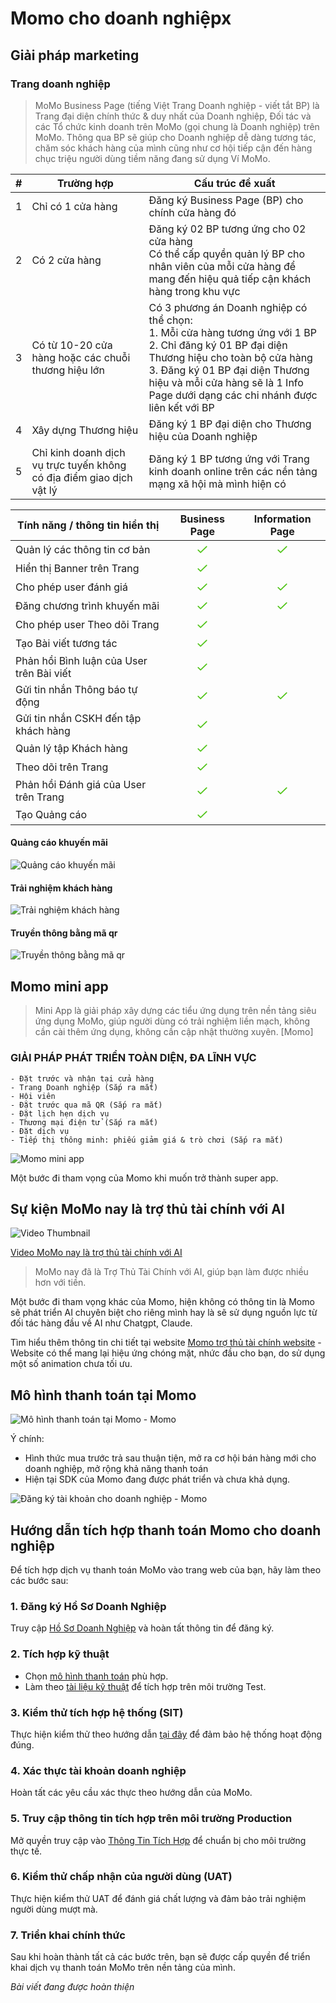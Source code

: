 # Momo cho doanh nghiệpx
## Giải pháp marketing

### Trang doanh nghiệp

>MoMo Business Page (tiếng Việt Trang Doanh nghiệp - viết tắt BP) là Trang đại diện chính thức & duy nhất của Doanh nghiệp, Đối tác và các Tổ chức kinh doanh trên MoMo (gọi chung là Doanh nghiệp) trên MoMo. Thông qua BP sẽ giúp cho Doanh nghiệp dễ dàng tương tác, chăm sóc khách hàng của mình cũng như cơ hội tiếp cận đến hàng chục triệu người dùng tiềm năng đang sử dụng Ví MoMo.

| #   | Trường hợp                                                           | Cấu trúc đề xuất                                                                                                                                                                                                                                                               |
| --- | -------------------------------------------------------------------- | ------------------------------------------------------------------------------------------------------------------------------------------------------------------------------------------------------------------------------------------------------------------------------ |
| 1   | Chỉ có 1 cửa hàng                                                    | Đăng ký Business Page (BP) cho chính cửa hàng đó                                                                                                                                                                                                                               |
| 2   | Có 2 cửa hàng                                                        | Đăng ký 02 BP tương ứng cho 02 cửa hàng  <br>Có thể cấp quyền quản lý BP cho nhân viên của mỗi cửa hàng để mang đến hiệu quả tiếp cận khách hàng trong khu vực                                                                                                                 |
| 3   | Có từ 10-20 cửa hàng hoặc các chuỗi thương hiệu lớn                  | Có 3 phương án Doanh nghiệp có thể chọn:  <br>1. Mỗi cửa hàng tương ứng với 1 BP  <br>2. Chỉ đăng ký 01 BP đại diện Thương hiệu cho toàn bộ cửa hàng  <br>3. Đăng ký 01 BP đại diện Thương hiệu và mỗi cửa hàng sẽ là 1 Info Page dưới dạng các chi nhánh được liên kết với BP |
| 4   | Xây dựng Thương hiệu                                                 | Đăng ký 1 BP đại diện cho Thương hiệu của Doanh nghiệp                                                                                                                                                                                                                         |
| 5   | Chỉ kinh doanh dịch vụ trực tuyến không có địa điểm giao dịch vật lý | Đăng ký 1 BP tương ứng với Trang kinh doanh online trên các nền tảng mạng xã hội mà mình hiện có                                                                                                                                                                               |



| Tính năng / thông tin hiển thị            |                                                                                                                                                                                                                      Business Page                                                                                                                                                                                                                      |                                                                                                                                                                                                                    Information Page                                                                                                                                                                                                                     |
| ----------------------------------------- | :-----------------------------------------------------------------------------------------------------------------------------------------------------------------------------------------------------------------------------------------------------------------------------------------------------------------------------------------------------------------------------------------------------------------------------------------------------: | :-----------------------------------------------------------------------------------------------------------------------------------------------------------------------------------------------------------------------------------------------------------------------------------------------------------------------------------------------------------------------------------------------------------------------------------------------------: |
| Quản lý các thông tin cơ bản              | ![](data:image/svg+xml;base64,PHN2ZyB3aWR0aD0iMjQiIGhlaWdodD0iMjQiIHZpZXdCb3g9IjAgMCAyNCAyNCIgeG1sbnM9Imh0dHA6Ly93d3cudzMub3JnLzIwMDAvc3ZnIj4KICAgIDxwYXRoIGQ9Im05LjA5IDE1LjQ5My0zLjE4LTMuMTM1YS45MDcuOTA3IDAgMCAwLTEuMjc0IDAgLjg4Ljg4IDAgMCAwIDAgMS4yNTRsMy43NTMgMy42OTdhMSAxIDAgMCAwIDEuNDA0IDBsOS41Ny05LjQyOGEuODguODggMCAwIDAgMC0xLjI1NC45MDcuOTA3IDAgMCAwLTEuMjcyIDBsLTkgOC44NjZ6IiBmaWxsPSIjNTJDNDFBIiBmaWxsLXJ1bGU9ImV2ZW5vZGQiLz4KPC9zdmc+Cg==) | ![](data:image/svg+xml;base64,PHN2ZyB3aWR0aD0iMjQiIGhlaWdodD0iMjQiIHZpZXdCb3g9IjAgMCAyNCAyNCIgeG1sbnM9Imh0dHA6Ly93d3cudzMub3JnLzIwMDAvc3ZnIj4KICAgIDxwYXRoIGQ9Im05LjA5IDE1LjQ5My0zLjE4LTMuMTM1YS45MDcuOTA3IDAgMCAwLTEuMjc0IDAgLjg4Ljg4IDAgMCAwIDAgMS4yNTRsMy43NTMgMy42OTdhMSAxIDAgMCAwIDEuNDA0IDBsOS41Ny05LjQyOGEuODguODggMCAwIDAgMC0xLjI1NC45MDcuOTA3IDAgMCAwLTEuMjcyIDBsLTkgOC44NjZ6IiBmaWxsPSIjNTJDNDFBIiBmaWxsLXJ1bGU9ImV2ZW5vZGQiLz4KPC9zdmc+Cg==) |
| Hiển thị Banner trên Trang                | ![](data:image/svg+xml;base64,PHN2ZyB3aWR0aD0iMjQiIGhlaWdodD0iMjQiIHZpZXdCb3g9IjAgMCAyNCAyNCIgeG1sbnM9Imh0dHA6Ly93d3cudzMub3JnLzIwMDAvc3ZnIj4KICAgIDxwYXRoIGQ9Im05LjA5IDE1LjQ5My0zLjE4LTMuMTM1YS45MDcuOTA3IDAgMCAwLTEuMjc0IDAgLjg4Ljg4IDAgMCAwIDAgMS4yNTRsMy43NTMgMy42OTdhMSAxIDAgMCAwIDEuNDA0IDBsOS41Ny05LjQyOGEuODguODggMCAwIDAgMC0xLjI1NC45MDcuOTA3IDAgMCAwLTEuMjcyIDBsLTkgOC44NjZ6IiBmaWxsPSIjNTJDNDFBIiBmaWxsLXJ1bGU9ImV2ZW5vZGQiLz4KPC9zdmc+Cg==) |                                                                                                                                                                                                                                                                                                                                                                                                                                                         |
| Cho phép user đánh giá                    | ![](data:image/svg+xml;base64,PHN2ZyB3aWR0aD0iMjQiIGhlaWdodD0iMjQiIHZpZXdCb3g9IjAgMCAyNCAyNCIgeG1sbnM9Imh0dHA6Ly93d3cudzMub3JnLzIwMDAvc3ZnIj4KICAgIDxwYXRoIGQ9Im05LjA5IDE1LjQ5My0zLjE4LTMuMTM1YS45MDcuOTA3IDAgMCAwLTEuMjc0IDAgLjg4Ljg4IDAgMCAwIDAgMS4yNTRsMy43NTMgMy42OTdhMSAxIDAgMCAwIDEuNDA0IDBsOS41Ny05LjQyOGEuODguODggMCAwIDAgMC0xLjI1NC45MDcuOTA3IDAgMCAwLTEuMjcyIDBsLTkgOC44NjZ6IiBmaWxsPSIjNTJDNDFBIiBmaWxsLXJ1bGU9ImV2ZW5vZGQiLz4KPC9zdmc+Cg==) | ![](data:image/svg+xml;base64,PHN2ZyB3aWR0aD0iMjQiIGhlaWdodD0iMjQiIHZpZXdCb3g9IjAgMCAyNCAyNCIgeG1sbnM9Imh0dHA6Ly93d3cudzMub3JnLzIwMDAvc3ZnIj4KICAgIDxwYXRoIGQ9Im05LjA5IDE1LjQ5My0zLjE4LTMuMTM1YS45MDcuOTA3IDAgMCAwLTEuMjc0IDAgLjg4Ljg4IDAgMCAwIDAgMS4yNTRsMy43NTMgMy42OTdhMSAxIDAgMCAwIDEuNDA0IDBsOS41Ny05LjQyOGEuODguODggMCAwIDAgMC0xLjI1NC45MDcuOTA3IDAgMCAwLTEuMjcyIDBsLTkgOC44NjZ6IiBmaWxsPSIjNTJDNDFBIiBmaWxsLXJ1bGU9ImV2ZW5vZGQiLz4KPC9zdmc+Cg==) |
| Đăng chương trình khuyến mãi              | ![](data:image/svg+xml;base64,PHN2ZyB3aWR0aD0iMjQiIGhlaWdodD0iMjQiIHZpZXdCb3g9IjAgMCAyNCAyNCIgeG1sbnM9Imh0dHA6Ly93d3cudzMub3JnLzIwMDAvc3ZnIj4KICAgIDxwYXRoIGQ9Im05LjA5IDE1LjQ5My0zLjE4LTMuMTM1YS45MDcuOTA3IDAgMCAwLTEuMjc0IDAgLjg4Ljg4IDAgMCAwIDAgMS4yNTRsMy43NTMgMy42OTdhMSAxIDAgMCAwIDEuNDA0IDBsOS41Ny05LjQyOGEuODguODggMCAwIDAgMC0xLjI1NC45MDcuOTA3IDAgMCAwLTEuMjcyIDBsLTkgOC44NjZ6IiBmaWxsPSIjNTJDNDFBIiBmaWxsLXJ1bGU9ImV2ZW5vZGQiLz4KPC9zdmc+Cg==) | ![](data:image/svg+xml;base64,PHN2ZyB3aWR0aD0iMjQiIGhlaWdodD0iMjQiIHZpZXdCb3g9IjAgMCAyNCAyNCIgeG1sbnM9Imh0dHA6Ly93d3cudzMub3JnLzIwMDAvc3ZnIj4KICAgIDxwYXRoIGQ9Im05LjA5IDE1LjQ5My0zLjE4LTMuMTM1YS45MDcuOTA3IDAgMCAwLTEuMjc0IDAgLjg4Ljg4IDAgMCAwIDAgMS4yNTRsMy43NTMgMy42OTdhMSAxIDAgMCAwIDEuNDA0IDBsOS41Ny05LjQyOGEuODguODggMCAwIDAgMC0xLjI1NC45MDcuOTA3IDAgMCAwLTEuMjcyIDBsLTkgOC44NjZ6IiBmaWxsPSIjNTJDNDFBIiBmaWxsLXJ1bGU9ImV2ZW5vZGQiLz4KPC9zdmc+Cg==) |
| Cho phép user Theo dõi Trang              | ![](data:image/svg+xml;base64,PHN2ZyB3aWR0aD0iMjQiIGhlaWdodD0iMjQiIHZpZXdCb3g9IjAgMCAyNCAyNCIgeG1sbnM9Imh0dHA6Ly93d3cudzMub3JnLzIwMDAvc3ZnIj4KICAgIDxwYXRoIGQ9Im05LjA5IDE1LjQ5My0zLjE4LTMuMTM1YS45MDcuOTA3IDAgMCAwLTEuMjc0IDAgLjg4Ljg4IDAgMCAwIDAgMS4yNTRsMy43NTMgMy42OTdhMSAxIDAgMCAwIDEuNDA0IDBsOS41Ny05LjQyOGEuODguODggMCAwIDAgMC0xLjI1NC45MDcuOTA3IDAgMCAwLTEuMjcyIDBsLTkgOC44NjZ6IiBmaWxsPSIjNTJDNDFBIiBmaWxsLXJ1bGU9ImV2ZW5vZGQiLz4KPC9zdmc+Cg==) |                                                                                                                                                                                                                                                                                                                                                                                                                                                         |
| Tạo Bài viết tương tác                    | ![](data:image/svg+xml;base64,PHN2ZyB3aWR0aD0iMjQiIGhlaWdodD0iMjQiIHZpZXdCb3g9IjAgMCAyNCAyNCIgeG1sbnM9Imh0dHA6Ly93d3cudzMub3JnLzIwMDAvc3ZnIj4KICAgIDxwYXRoIGQ9Im05LjA5IDE1LjQ5My0zLjE4LTMuMTM1YS45MDcuOTA3IDAgMCAwLTEuMjc0IDAgLjg4Ljg4IDAgMCAwIDAgMS4yNTRsMy43NTMgMy42OTdhMSAxIDAgMCAwIDEuNDA0IDBsOS41Ny05LjQyOGEuODguODggMCAwIDAgMC0xLjI1NC45MDcuOTA3IDAgMCAwLTEuMjcyIDBsLTkgOC44NjZ6IiBmaWxsPSIjNTJDNDFBIiBmaWxsLXJ1bGU9ImV2ZW5vZGQiLz4KPC9zdmc+Cg==) |                                                                                                                                                                                                                                                                                                                                                                                                                                                         |
| Phản hồi Bình luận của User trên Bài viết | ![](data:image/svg+xml;base64,PHN2ZyB3aWR0aD0iMjQiIGhlaWdodD0iMjQiIHZpZXdCb3g9IjAgMCAyNCAyNCIgeG1sbnM9Imh0dHA6Ly93d3cudzMub3JnLzIwMDAvc3ZnIj4KICAgIDxwYXRoIGQ9Im05LjA5IDE1LjQ5My0zLjE4LTMuMTM1YS45MDcuOTA3IDAgMCAwLTEuMjc0IDAgLjg4Ljg4IDAgMCAwIDAgMS4yNTRsMy43NTMgMy42OTdhMSAxIDAgMCAwIDEuNDA0IDBsOS41Ny05LjQyOGEuODguODggMCAwIDAgMC0xLjI1NC45MDcuOTA3IDAgMCAwLTEuMjcyIDBsLTkgOC44NjZ6IiBmaWxsPSIjNTJDNDFBIiBmaWxsLXJ1bGU9ImV2ZW5vZGQiLz4KPC9zdmc+Cg==) |                                                                                                                                                                                                                                                                                                                                                                                                                                                         |
| Gửi tin nhắn Thông báo tự động            | ![](data:image/svg+xml;base64,PHN2ZyB3aWR0aD0iMjQiIGhlaWdodD0iMjQiIHZpZXdCb3g9IjAgMCAyNCAyNCIgeG1sbnM9Imh0dHA6Ly93d3cudzMub3JnLzIwMDAvc3ZnIj4KICAgIDxwYXRoIGQ9Im05LjA5IDE1LjQ5My0zLjE4LTMuMTM1YS45MDcuOTA3IDAgMCAwLTEuMjc0IDAgLjg4Ljg4IDAgMCAwIDAgMS4yNTRsMy43NTMgMy42OTdhMSAxIDAgMCAwIDEuNDA0IDBsOS41Ny05LjQyOGEuODguODggMCAwIDAgMC0xLjI1NC45MDcuOTA3IDAgMCAwLTEuMjcyIDBsLTkgOC44NjZ6IiBmaWxsPSIjNTJDNDFBIiBmaWxsLXJ1bGU9ImV2ZW5vZGQiLz4KPC9zdmc+Cg==) | ![](data:image/svg+xml;base64,PHN2ZyB3aWR0aD0iMjQiIGhlaWdodD0iMjQiIHZpZXdCb3g9IjAgMCAyNCAyNCIgeG1sbnM9Imh0dHA6Ly93d3cudzMub3JnLzIwMDAvc3ZnIj4KICAgIDxwYXRoIGQ9Im05LjA5IDE1LjQ5My0zLjE4LTMuMTM1YS45MDcuOTA3IDAgMCAwLTEuMjc0IDAgLjg4Ljg4IDAgMCAwIDAgMS4yNTRsMy43NTMgMy42OTdhMSAxIDAgMCAwIDEuNDA0IDBsOS41Ny05LjQyOGEuODguODggMCAwIDAgMC0xLjI1NC45MDcuOTA3IDAgMCAwLTEuMjcyIDBsLTkgOC44NjZ6IiBmaWxsPSIjNTJDNDFBIiBmaWxsLXJ1bGU9ImV2ZW5vZGQiLz4KPC9zdmc+Cg==) |
| Gửi tin nhắn CSKH đến tập khách hàng      | ![](data:image/svg+xml;base64,PHN2ZyB3aWR0aD0iMjQiIGhlaWdodD0iMjQiIHZpZXdCb3g9IjAgMCAyNCAyNCIgeG1sbnM9Imh0dHA6Ly93d3cudzMub3JnLzIwMDAvc3ZnIj4KICAgIDxwYXRoIGQ9Im05LjA5IDE1LjQ5My0zLjE4LTMuMTM1YS45MDcuOTA3IDAgMCAwLTEuMjc0IDAgLjg4Ljg4IDAgMCAwIDAgMS4yNTRsMy43NTMgMy42OTdhMSAxIDAgMCAwIDEuNDA0IDBsOS41Ny05LjQyOGEuODguODggMCAwIDAgMC0xLjI1NC45MDcuOTA3IDAgMCAwLTEuMjcyIDBsLTkgOC44NjZ6IiBmaWxsPSIjNTJDNDFBIiBmaWxsLXJ1bGU9ImV2ZW5vZGQiLz4KPC9zdmc+Cg==) |                                                                                                                                                                                                                                                                                                                                                                                                                                                         |
| Quản lý tập Khách hàng                    | ![](data:image/svg+xml;base64,PHN2ZyB3aWR0aD0iMjQiIGhlaWdodD0iMjQiIHZpZXdCb3g9IjAgMCAyNCAyNCIgeG1sbnM9Imh0dHA6Ly93d3cudzMub3JnLzIwMDAvc3ZnIj4KICAgIDxwYXRoIGQ9Im05LjA5IDE1LjQ5My0zLjE4LTMuMTM1YS45MDcuOTA3IDAgMCAwLTEuMjc0IDAgLjg4Ljg4IDAgMCAwIDAgMS4yNTRsMy43NTMgMy42OTdhMSAxIDAgMCAwIDEuNDA0IDBsOS41Ny05LjQyOGEuODguODggMCAwIDAgMC0xLjI1NC45MDcuOTA3IDAgMCAwLTEuMjcyIDBsLTkgOC44NjZ6IiBmaWxsPSIjNTJDNDFBIiBmaWxsLXJ1bGU9ImV2ZW5vZGQiLz4KPC9zdmc+Cg==) |                                                                                                                                                                                                                                                                                                                                                                                                                                                         |
| Theo dõi trên Trang                       | ![](data:image/svg+xml;base64,PHN2ZyB3aWR0aD0iMjQiIGhlaWdodD0iMjQiIHZpZXdCb3g9IjAgMCAyNCAyNCIgeG1sbnM9Imh0dHA6Ly93d3cudzMub3JnLzIwMDAvc3ZnIj4KICAgIDxwYXRoIGQ9Im05LjA5IDE1LjQ5My0zLjE4LTMuMTM1YS45MDcuOTA3IDAgMCAwLTEuMjc0IDAgLjg4Ljg4IDAgMCAwIDAgMS4yNTRsMy43NTMgMy42OTdhMSAxIDAgMCAwIDEuNDA0IDBsOS41Ny05LjQyOGEuODguODggMCAwIDAgMC0xLjI1NC45MDcuOTA3IDAgMCAwLTEuMjcyIDBsLTkgOC44NjZ6IiBmaWxsPSIjNTJDNDFBIiBmaWxsLXJ1bGU9ImV2ZW5vZGQiLz4KPC9zdmc+Cg==) |                                                                                                                                                                                                                                                                                                                                                                                                                                                         |
| Phản hồi Đánh giá của User trên Trang     | ![](data:image/svg+xml;base64,PHN2ZyB3aWR0aD0iMjQiIGhlaWdodD0iMjQiIHZpZXdCb3g9IjAgMCAyNCAyNCIgeG1sbnM9Imh0dHA6Ly93d3cudzMub3JnLzIwMDAvc3ZnIj4KICAgIDxwYXRoIGQ9Im05LjA5IDE1LjQ5My0zLjE4LTMuMTM1YS45MDcuOTA3IDAgMCAwLTEuMjc0IDAgLjg4Ljg4IDAgMCAwIDAgMS4yNTRsMy43NTMgMy42OTdhMSAxIDAgMCAwIDEuNDA0IDBsOS41Ny05LjQyOGEuODguODggMCAwIDAgMC0xLjI1NC45MDcuOTA3IDAgMCAwLTEuMjcyIDBsLTkgOC44NjZ6IiBmaWxsPSIjNTJDNDFBIiBmaWxsLXJ1bGU9ImV2ZW5vZGQiLz4KPC9zdmc+Cg==) | ![](data:image/svg+xml;base64,PHN2ZyB3aWR0aD0iMjQiIGhlaWdodD0iMjQiIHZpZXdCb3g9IjAgMCAyNCAyNCIgeG1sbnM9Imh0dHA6Ly93d3cudzMub3JnLzIwMDAvc3ZnIj4KICAgIDxwYXRoIGQ9Im05LjA5IDE1LjQ5My0zLjE4LTMuMTM1YS45MDcuOTA3IDAgMCAwLTEuMjc0IDAgLjg4Ljg4IDAgMCAwIDAgMS4yNTRsMy43NTMgMy42OTdhMSAxIDAgMCAwIDEuNDA0IDBsOS41Ny05LjQyOGEuODguODggMCAwIDAgMC0xLjI1NC45MDcuOTA3IDAgMCAwLTEuMjcyIDBsLTkgOC44NjZ6IiBmaWxsPSIjNTJDNDFBIiBmaWxsLXJ1bGU9ImV2ZW5vZGQiLz4KPC9zdmc+Cg==) |
| Tạo Quảng cáo                             | ![](data:image/svg+xml;base64,PHN2ZyB3aWR0aD0iMjQiIGhlaWdodD0iMjQiIHZpZXdCb3g9IjAgMCAyNCAyNCIgeG1sbnM9Imh0dHA6Ly93d3cudzMub3JnLzIwMDAvc3ZnIj4KICAgIDxwYXRoIGQ9Im05LjA5IDE1LjQ5My0zLjE4LTMuMTM1YS45MDcuOTA3IDAgMCAwLTEuMjc0IDAgLjg4Ljg4IDAgMCAwIDAgMS4yNTRsMy43NTMgMy42OTdhMSAxIDAgMCAwIDEuNDA0IDBsOS41Ny05LjQyOGEuODguODggMCAwIDAgMC0xLjI1NC45MDcuOTA3IDAgMCAwLTEuMjcyIDBsLTkgOC44NjZ6IiBmaWxsPSIjNTJDNDFBIiBmaWxsLXJ1bGU9ImV2ZW5vZGQiLz4KPC9zdmc+Cg==) |                                                                                                                                                                                                                                                                                                                                                                                                                                                         |

#### Quảng cáo khuyến mãi
![Quảng cáo khuyến mãi](https://raw.githubusercontent.com/phamgiagia/blogx/refs/heads/main/images/momo-cho-doanh-nghiep/quang-cao-khuyen-mai.png)
#### Trải nghiệm khách hàng
![Trải nghiệm khách hàng](https://raw.githubusercontent.com/phamgiagia/blogx/refs/heads/main/images/momo-cho-doanh-nghiep/trai-nghiem-khach-hang.png)
#### Truyền thông bằng mã qr
![Truyền thông bằng mã qr](https://raw.githubusercontent.com/phamgiagia/blogx/refs/heads/main/images/momo-cho-doanh-nghiep/truyen-thong-qr.png)


## Momo mini app
>Mini App là giải pháp xây dựng các tiểu ứng dụng trên nền tảng siêu ứng dụng MoMo, giúp người dùng có trải nghiệm liền mạch, không cần cài thêm ứng dụng, không cần cập nhật thường xuyên.
[Momo]

### GIẢI PHÁP PHÁT TRIỂN TOÀN DIỆN, ĐA LĨNH VỰC

    - Đặt trước và nhận tại cửa hàng
    - Trang Doanh nghiệp (Sắp ra mắt)
    - Hội viên
    - Đặt trước qua mã QR (Sắp ra mắt)
    - Đặt lịch hẹn dịch vụ
    - Thương mại điện tử (Sắp ra mắt)
    - Đặt dịch vụ
    - Tiếp thị thông minh: phiếu giảm giá & trò chơi (Sắp ra mắt)

![Momo mini app](https://raw.githubusercontent.com/phamgiagia/blogx/refs/heads/main/images/momo-cho-doanh-nghiep/mini-app.png)

Một bước đi tham vọng của Momo khi muốn trở thành super app.

## Sự kiện MoMo nay là trợ thủ tài chính với AI

![Video Thumbnail](https://img.youtube.com/vi/YTVu0Aes9d8/0.jpg)

[Video MoMo nay là trợ thủ tài chính với AI](https://www.youtube.com/watch?v=YTVu0Aes9d8)

>MoMo nay đã là Trợ Thủ Tài Chính với AI, giúp bạn làm được nhiều hơn với tiền.

Một bước đi tham vọng khác của Momo, hiện không có thông tin là Momo sẽ phát triển AI chuyên biệt cho riêng mình hay là sẽ sử dụng nguồn lực từ đối tác hàng đầu về AI như Chatgpt, Claude.

Tìm hiểu thêm thông tin chi tiết tại website [Momo trợ thủ tài chính website](https://www.momo.vn/tro-thu-tai-chinh) - Website có thể mang lại hiệu ứng chóng mặt, nhức đầu cho bạn, do sử dụng một số animation chưa tối ưu.

## Mô hình thanh toán tại Momo
![Mô hình thanh toán tại Momo - Momo](https://raw.githubusercontent.com/phamgiagia/blogx/refs/heads/main/images/momo-cho-doanh-nghiep/mo-hinh-thanh-toan.png)

Ý chính:
- Hình thức mua trước trả sau thuận tiện, mở ra cơ hội bán hàng mới cho doanh nghiệp, mở rộng khả năng thanh toán
- Hiện tại SDK của Momo đang được phát triển và chưa khả dụng.


![Đăng ký tài khoản cho doanh nghiệp - Momo](https://raw.githubusercontent.com/phamgiagia/blogx/refs/heads/main/images/momo-cho-doanh-nghiep/dang-ky-tai-khoan.png)
## Hướng dẫn tích hợp thanh toán Momo cho doanh nghiệp

Để tích hợp dịch vụ thanh toán MoMo vào trang web của bạn, hãy làm theo các bước sau:

### 1. Đăng ký Hồ Sơ Doanh Nghiệp

Truy cập [Hồ Sơ Doanh Nghiệp](https://developers.momo.vn/v3/vi/docs/payment/onboarding/merchant-profile) và hoàn tất thông tin để đăng ký.

### 2. Tích hợp kỹ thuật

- Chọn [mô hình thanh toán](https://developers.momo.vn/v3/vi/docs/payment/guides/home) phù hợp.
- Làm theo [tài liệu kỹ thuật](https://developers.momo.vn/v3/vi/docs/payment/api/wallet/onetime) để tích hợp trên môi trường Test.

### 3. Kiểm thử tích hợp hệ thống (SIT)

Thực hiện kiểm thử theo hướng dẫn [tại đây](https://developers.momo.vn/v3/vi/docs/payment/onboarding/test-instructions) để đảm bảo hệ thống hoạt động đúng.

### 4. Xác thực tài khoản doanh nghiệp

Hoàn tất các yêu cầu xác thực theo hướng dẫn của MoMo.

### 5. Truy cập thông tin tích hợp trên môi trường Production

Mở quyền truy cập vào [Thông Tin Tích Hợp](https://developers.momo.vn/v3/vi/docs/payment/onboarding/integration-process#ch%E1%BB%A9ng-ch%E1%BB%89-b%E1%BA%A3o-m%E1%BA%ADt) để chuẩn bị cho môi trường thực tế.

### 6. Kiểm thử chấp nhận của người dùng (UAT)

Thực hiện kiểm thử UAT để đánh giá chất lượng và đảm bảo trải nghiệm người dùng mượt mà.

### 7. Triển khai chính thức

Sau khi hoàn thành tất cả các bước trên, bạn sẽ được cấp quyền để triển khai dịch vụ thanh toán MoMo trên nền tảng của mình.

_Bài viết đang được hoàn thiện_
